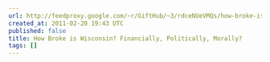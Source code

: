 ```yaml
---
url: http://feedproxy.google.com/~r/GiftHub/~3/rdceNUeVMQs/how-broke-is-wisconsin-financially-politically-morally-.html
created_at: 2011-02-20 19:43 UTC
published: false
title: How Broke is Wisconsin? Financially, Politically, Morally?
tags: []
---
```




